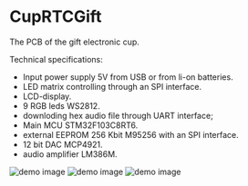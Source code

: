 # CupRTCGift
The PCB of the gift electronic cup.

Technical specifications:

- Input power supply 5V from USB or from li-on batteries.
- LED matrix controlling through an SPI interface.
- LCD-display.
- 9 RGB leds WS2812.
- downloding hex audio file through UART interface;
- Main MCU STM32F103C8RT6.
- external EEPROM 256 Kbit M95256 with an SPI interface.
- 12 bit DAC MCP4921.
- audio amplifier LM386M.

![demo image](https://github.com/VasiliyPodlesniy/PhotoForRepositories/blob/master/CupGift.jpg)
![demo image](https://github.com/VasiliyPodlesniy/PhotoForRepositories/blob/master/Cup1.PNG)
![demo image](https://github.com/VasiliyPodlesniy/PhotoForRepositories/blob/master/Cup2.PNG)
